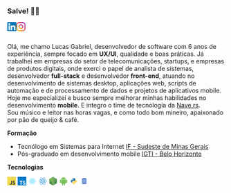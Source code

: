 ### Salve! 👋🏼

<a href="https://www.linkedin.com/in/lg1992/" target="_blank">
  <img src="https://raw.githubusercontent.com/lucasGabrielDeAA/lucasGabrielDeAA/master/assets/linkedin.svg" width="21px"  alt="Lucas Gabriel | LinkedIn" align="left" />
</a>

<a href="https://www.instagram.com/lucasgabriel.aa/" target="_blank">
  <img src="https://raw.githubusercontent.com/lucasGabrielDeAA/lucasGabrielDeAA/master/assets/instagram.svg" width="21px"  alt="Lucas Gabriel | Instagram" align="left" />
</a>

<br />
<br />

Olá, me chamo Lucas Gabriel, desenvolvedor de software com 6 anos de experiência, sempre focado em **UX/UI**, qualidade e boas práticas. Já trabalhei em empresas do setor de telecomunicações, startups, e empresas de produtos digitais, onde exerci o papel de analista de sistemas, desenvolvedor **full-stack** e desenvolvedor **front-end**, atuando no desenvolvimento de sistemas desktop, aplicações web, scripts de automação e de processamento de dados e projetos de aplicativos mobile. Hoje me especializei e busco sempre melhorar minhas habilidades no desenvolvimento **mobile**. E integro o time de tecnologia da [Nave.rs](https://nave.rs/).<br /> Sou músico e leitor nas horas vagas, e como todo bom mineiro, apaixonado por pão de queijo & café.

**Formação**

- Tecnólogo em Sistemas para Internet [IF - Sudeste de Minas Gerais](https://www.ifsudestemg.edu.br/barbacena)
- Pós-graduado em desenvolvimento mobile [IGTI - Belo Horizonte](https://www.igti.com.br/)

**Tecnologias**

<code><img height="20" src="https://raw.githubusercontent.com/lucasGabrielDeAA/lucasGabrielDeAA/master/assets/javascript.png" alt="Javascript"></code>
<code><img height="20" src="https://raw.githubusercontent.com/lucasGabrielDeAA/lucasGabrielDeAA/master/assets/typescript.png" alt="Typescript"></code>
<code><img height="20" src="https://raw.githubusercontent.com/lucasGabrielDeAA/lucasGabrielDeAA/master/assets/react.png" alt="ReactJS"></code>
<code><img height="20" src="https://raw.githubusercontent.com/lucasGabrielDeAA/lucasGabrielDeAA/master/assets/react-native.png" alt="react-native"></code>
<code><img height="20" src="https://raw.githubusercontent.com/lucasGabrielDeAA/lucasGabrielDeAA/master/assets/nodejs.png" alt="NodeJS"></code>
<code><img height="20" src="https://raw.githubusercontent.com/lucasGabrielDeAA/lucasGabrielDeAA/master/assets/android.png" alt="Android"></code>
<code><img height="20" src="https://raw.githubusercontent.com/lucasGabrielDeAA/lucasGabrielDeAA/master/assets/python.png" alt="Python"></code>
<code><img height="20" src="https://raw.githubusercontent.com/lucasGabrielDeAA/lucasGabrielDeAA/master/assets/sql.png" alt="SQL"></code>

